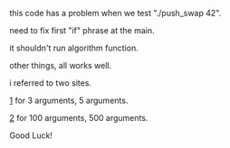 this code has a problem when we test "./push_swap 42".

need to fix first "if" phrase at the main.

it shouldn't run algorithm function.

other things, all works well.

i referred to two sites.

[1](https://www.notion.so/Push_swap-c8027851b4594de0927216ac2ede1aaa) for 3 arguments, 5 arguments.

[2](https://profq.tistory.com/31) for 100 arguments, 500 arguments.

Good Luck!
